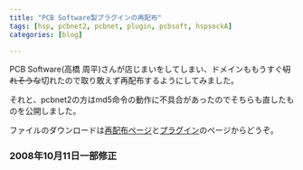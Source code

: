 ```yaml
---
title: "PCB Software製プラグインの再配布"
tags: [hsp, pcbnet2, pcbnet, plugin, pcbsoft, hspsockA]
categories: [blog]

---
```


PCB Software(高橋 周平)さんが店じまいをしてしまい、ドメインももうすぐ<s>切れそうな</s>切れたので取り敢えず再配布するようにしてみました。

それと、pcbnet2の方はmd5命令の動作に不具合があったのでそちらも直したものを公開しました。

ファイルのダウンロードは[再配布ページ][1]と[プラグイン][2]のページからどうぞ。

 [1]: /hsp/pcbsoft.html
 [2]: /hsp/plugin/pcbnet2

### 2008年10月11日一部修正